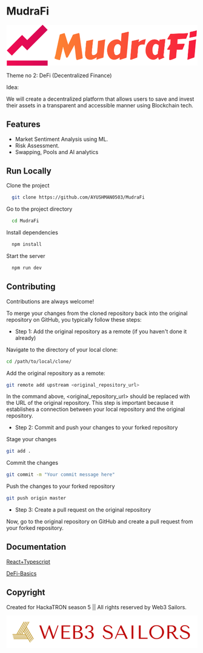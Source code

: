 # MudraFi

![Logo](logo/logo-no-background.png)


Theme no 2: DeFi (Decentralized Finance)

Idea: 

We will create a decentralized platform that allows users to save and invest their assets in a transparent and accessible manner using Blockchain tech.





## Features

- Market Sentiment Analysis using ML.
- Risk Assessment.
- Swapping, Pools and AI analytics


## Run Locally

Clone the project

```bash
  git clone https://github.com/AYUSHMAN0503/MudraFi
```

Go to the project directory

```bash
  cd MudraFi
```

Install dependencies

```bash
  npm install
```

Start the server

```bash
  npm run dev
```


## Contributing

Contributions are always welcome!

To merge your changes from the cloned repository back into the original repository on GitHub, you typically follow these steps:

- Step 1: Add the original repository as a remote (if you haven't done it already)

Navigate to the directory of your local clone:

```bash
cd /path/to/local/clone/
```

Add the original repository as a remote:

```bash
git remote add upstream <original_repository_url>
```

In the command above, <original_repository_url> should be replaced with the URL of the original repository. This step is important because it establishes a connection between your local repository and the original repository.

- Step 2: Commit and push your changes to your forked repository

Stage your changes

```bash
git add .
```

Commit the changes

```bash
git commit -m "Your commit message here"
```

Push the changes to your forked repository

```bash
git push origin master
```
- Step 3: Create a pull request on the original repository

Now, go to the original repository on GitHub and create a pull request from your forked repository. 




## Documentation

[React+Typescript](https://react-typescript-cheatsheet.netlify.app/)

[DeFi-Basics](https://www.investopedia.com/decentralized-finance-defi-5113835)




## Copyright

Created for HackaTRON season 5  || All rights reserved by Web3 Sailors.


![Logo](logo/logo-transparent-png.png)


